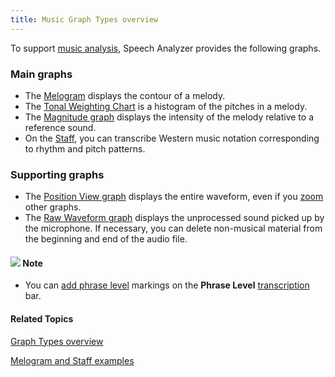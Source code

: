 ```yaml
---
title: Music Graph Types overview
---
```


To support [music analysis](analysis), Speech Analyzer provides the following graphs.

### **Main graphs**
- The [Melogram](melogram) displays the contour of a melody.
- The [Tonal Weighting Chart](tonal-weighting-chart) is a histogram of the pitches in a melody.
- The [Magnitude graph](magnitude) displays the intensity of the melody relative to a reference sound.
- On the [Staff](staff), you can transcribe Western music notation corresponding to rhythm and pitch patterns.

### **Supporting graphs**
- The [Position View graph](../position-view) displays the entire waveform, even if you [zoom](../../zoom) other graphs.
- The [Raw Waveform graph](../raw-waveform) displays the unprocessed sound picked up by the microphone. If necessary, you can delete non-musical material from the beginning and end of the audio file.

#### ![](../../../../../images/001.png) **Note**
- You can [add phrase level](../../../edit/transcription/add-phrase-level) markings on the **Phrase Level** [transcription](../../../edit/transcription/overview) bar.

#### **Related Topics**
[Graph Types overview](../overview)

[Melogram and Staff examples](melogram-staff-examples)
